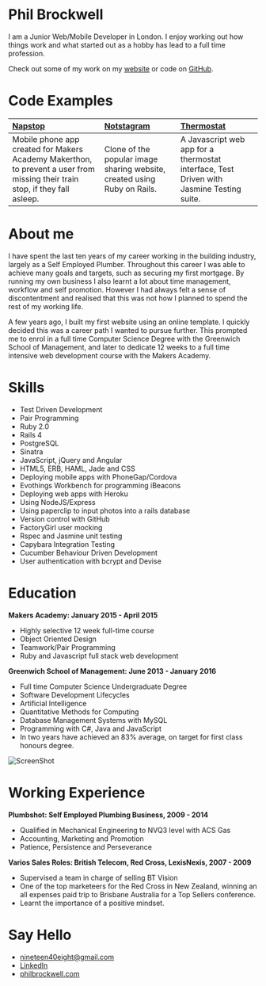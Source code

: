 # Phil Brockwell

I am a Junior Web/Mobile Developer in London. I enjoy working out how things work and what started out as a hobby has lead to a full time profession.

Check out some of my work on my [website](http://phil-brockwell.herokuapp.com) or code on [GitHub](https://github.com/robertpulson).

# Code Examples

| [Napstop](https://github.com/robertpulson/napstop) | [Notstagram](https://github.com/robertpulson/napstop) | [Thermostat](https://github.com/robertpulson/thermostat) |
|:---------- |:---------- |:---------- |
| Mobile phone app created for Makers Academy Makerthon, to prevent a user from missing their train stop, if they fall asleep. | Clone of the popular image sharing website, created using Ruby on Rails. | A Javascript web app for a thermostat interface, Test Driven with Jasmine Testing suite. |

# About me

I have spent the last ten years of my career working in the building industry, largely as a Self Employed Plumber. Throughout this career I was able to achieve many goals and targets, such as securing my first mortgage. By running my own business I also learnt a lot about time management, workflow and self promotion. However I had always felt a sense of discontentment and realised that this was not how I planned to spend the rest of my working life.

A few years ago, I built my first website using an online template. I quickly decided this was a career path I wanted to pursue further. This prompted me to enrol in a full time Computer Science Degree with the Greenwich School of Management, and later to dedicate 12 weeks to a full time intensive web development course with the Makers Academy.

# Skills

* Test Driven Development
* Pair Programming
* Ruby 2.0
* Rails 4
* PostgreSQL
* Sinatra
* JavaScript, jQuery and Angular
* HTML5, ERB, HAML, Jade and CSS
* Deploying mobile apps with PhoneGap/Cordova
* Evothings Workbench for programming iBeacons
* Deploying web apps with Heroku
* Using NodeJS/Express
* Using paperclip to input photos into a rails database
* Version control with GitHub
* FactoryGirl user mocking
* Rspec and Jasmine unit testing
* Capybara Integration Testing
* Cucumber Behaviour Driven Development
* User authentication with bcrypt and Devise

# Education

**Makers Academy: January 2015 - April 2015**
* Highly selective 12 week full-time course
* Object Oriented Design
* Teamwork/Pair Programming
* Ruby and Javascript full stack web development

**Greenwich School of Management: June 2013 - January 2016**
* Full time Computer Science Undergraduate Degree
* Software Development Lifecycles
* Artificial Intelligence
* Quantitative Methods for Computing
* Database Management Systems with MySQL
* Programming with C#, Java and JavaScript
* In two years have achieved an 83% average, on target for first class honours degree.

![ScreenShot](https://github.com/robertpulson/github_cv/blob/master/Screen%20Shot%202015-04-28%20at%2015.13.55.png?raw=true)

# Working Experience

**Plumbshot: Self Employed Plumbing Business, 2009 - 2014**
* Qualified in Mechanical Engineering to NVQ3 level with ACS Gas
* Accounting, Marketing and Promotion
* Patience, Persistence and Perseverance 

**Varios Sales Roles: British Telecom, Red Cross, LexisNexis, 2007 - 2009**
* Supervised a team in charge of selling BT Vision
* One of the top marketeers for the Red Cross in New Zealand, winning an all expenses paid trip to Brisbane Australia for a Top Sellers conference.
* Learnt the importance of a positive mindset.

# Say Hello
* nineteen40eight@gmail.com
* [LinkedIn](https://www.linkedin.com/profile/preview?locale=en_US&trk=prof-0-sb-preview-primary-button)
* [philbrockwell.com](http://phil-brockwell.herokuapp.com)
